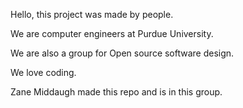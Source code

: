Hello, this project was made by people.

We are computer engineers at Purdue University.

We are also a group for Open source software design.

We love coding.

Zane Middaugh made this repo and is in this group.
